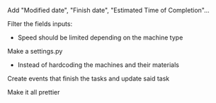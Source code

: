 Add "Modified date", "Finish date", "Estimated Time of Completion"...

Filter the fields inputs:
  - Speed should be limited depending on the machine type

Make a settings.py
  - Instead of hardcoding the machines and their materials

Create events that finish the tasks and update said task




Make it all prettier